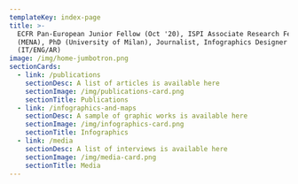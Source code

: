 ```yaml
---
templateKey: index-page
title: >-
  ECFR Pan-European Junior Fellow (Oct '20), ISPI Associate Research Fellow
  (MENA), PhD (University of Milan), Journalist, Infographics Designer
  (IT/ENG/AR)
image: /img/home-jumbotron.png
sectionCards:
  - link: /publications
    sectionDesc: A list of articles is available here
    sectionImage: /img/publications-card.png
    sectionTitle: Publications
  - link: /infographics-and-maps
    sectionDesc: A sample of graphic works is available here
    sectionImage: /img/infographics-card.png
    sectionTitle: Infographics
  - link: /media
    sectionDesc: A list of interviews is available here
    sectionImage: /img/media-card.png
    sectionTitle: Media
---
```


